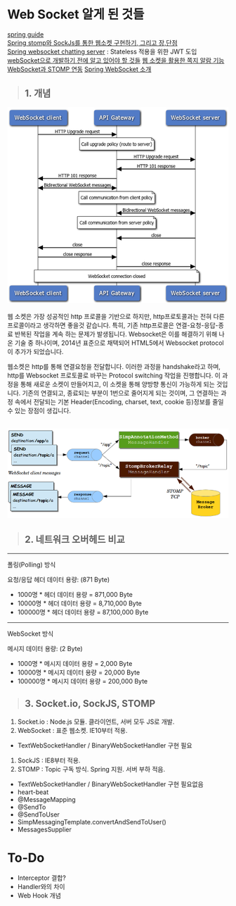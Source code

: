 # Web Socket 알게 된 것들

[spring guide](https://spring.io/guides/gs/messaging-stomp-websocket/)<br>
[Spring stomp와 SockJs를 통한 웹소켓 구현하기, 그리고 장,단점](https://postitforhooney.tistory.com/entry/SpringStomp-Spring-stomp%EC%99%80-Socjks%EB%A5%BC-%ED%86%B5%ED%95%9C-%EC%9B%B9%EC%86%8C%EC%BC%93-%EA%B5%AC%ED%98%84%ED%95%98%EA%B8%B0-%EA%B7%B8%EB%A6%AC%EA%B3%A0-%EC%9E%A5%EB%8B%A8%EC%A0%90)<br>
[Spring websocket chatting server](https://daddyprogrammer.org/post/4077/spring-websocket-chatting/) : Stateless 적용을 위한 JWT 도입<br>
[webSocket으로 개발하기 전에 알고 있어야 할 것들](https://adrenal.tistory.com/20)
[웹 소켓을 활용한 쪽지 알람 기능](https://simsimjae.tistory.com/25)
[WebSocket과 STOMP 연동](https://wondongho.tistory.com/73)
[Spring WebSocket 소개](https://supawer0728.github.io/2018/03/30/spring-websocket/
)

>## 1. 개념

<img src="./websocket-schema.png">
<br>
<br>
웹 소켓은 가장 성공적인 http 프로콜을 기반으로 하지만, http프로토콜과는 전혀 다른 프로콜이라고 생각하면 좋을것 같습니다. 특히, 기존 http프로콜은 연결-요청-응답-종료 반복된 작업을 계속 하는 문제가 발생됩니다. Websocket은 이를 해결하기 위해 나온 기술 중 하나이며, 2014년 표준으로 채택되어 HTML5에서 Websocket protocol이 추가가 되었습니다. 

웹소켓은 http를 통해 연결요청을 전달합니다. 이러한 과정을 handshake라고 하며, http를 Websocket 프로토콜로 바꾸는 Protocol switching 작업을 진행합니다. 이 과정을 통해 새로운 소켓이 만들어지고, 이 소켓을 통해 양방향 통신이 가능하게 되는 것입니다. 기존의 연결되고, 종료되는 부분이 1번으로 줄어지게 되는 것이며, 그 연결하는 과정 속에서 전달되는 기본 Header(Encoding, charset, text, cookie 등)정보를 줄일 수 있는 장점이 생깁니다.

<br>
<img src="./spring-stomp-schema.png">
<br>

>## 2. 네트워크 오버헤드 비교

***
폴링(Polling) 방식

요청/응답 헤더 데이터 용량: (871 Byte)
- 1000명 *  헤더 데이터 용량  = 871,000  Byte
- 10000명 *  헤더 데이터 용량  = 8,710,000  Byte
- 100000명 *  헤더 데이터 용량  = 87,100,000 Byte


***
WebSocket 방식

메시지 데이터 용량: (2 Byte)
- 1000명 *   메시지 데이터 용량   = 2,000  Byte
- 10000명 *   메시지 데이터 용량   = 20,000  Byte
- 100000명 *   메시지 데이터 용량   = 200,000 Byte


>## 3. Socket.io, SockJS, STOMP
1. Socket.io : Node.js 모듈. 클라이언트, 서버 모두 JS로 개발.
1. WebSocket : 표준 웹소켓. IE10부터 적용.
  - TextWebSocketHandler / BinaryWebSocketHandler 구현 필요
1. SockJS : IE8부터 적용.
1. STOMP : Topic 구독 방식. Spring 지원. 서버 부하 적음.
  - TextWebSocketHandler / BinaryWebSocketHandler 구현 필요없음
  - heart-beat
  - @MessageMapping
  - @SendTo
  - @SendToUser
  - SimpMessagingTemplate.convertAndSendToUser()
  - MessagesSupplier

# To-Do
- Interceptor 결합?
- Handler와의 차이
- Web Hook 개념